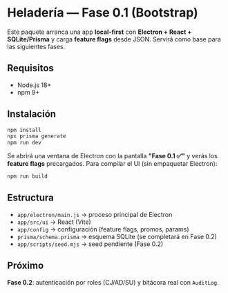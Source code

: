 # Heladería — Fase 0.1 (Bootstrap)

Este paquete arranca una app **local-first** con **Electron + React + SQLite/Prisma** y carga **feature flags** desde JSON.
Servirá como base para las siguientes fases.

## Requisitos
- Node.js 18+
- npm 9+

## Instalación
```bash
npm install
npx prisma generate
npm run dev
```

Se abrirá una ventana de Electron con la pantalla **"Fase 0.1 ✅"** y verás los **feature flags** precargados.
Para compilar el UI (sin empaquetar Electron):
```bash
npm run build
```

## Estructura
- `app/electron/main.js` → proceso principal de Electron
- `app/src/ui` → React (Vite)
- `app/config` → configuración (feature flags, promos, params)
- `prisma/schema.prisma` → esquema SQLite (se completará en Fase 0.2)
- `app/scripts/seed.mjs` → seed pendiente (Fase 0.2)

## Próximo
**Fase 0.2**: autenticación por roles (CJ/AD/SU) y bitácora real con `AuditLog`.
